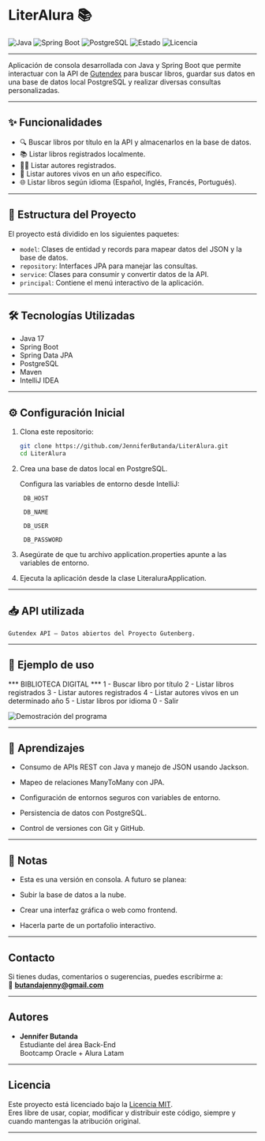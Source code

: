 # LiterAlura 📚

![Java](https://img.shields.io/badge/Java-17-orange)
![Spring Boot](https://img.shields.io/badge/Spring%20Boot-3.5.0-brightgreen)
![PostgreSQL](https://img.shields.io/badge/PostgreSQL-15-blue)
![Estado](https://img.shields.io/badge/Estado-En%20desarrollo-yellow)
![Licencia](https://img.shields.io/badge/Licencia-MIT-lightgrey)

---

Aplicación de consola desarrollada con Java y Spring Boot que permite interactuar con la API de [Gutendex](https://gutendex.com/) para buscar libros, guardar sus datos en una base de datos local PostgreSQL y realizar diversas consultas personalizadas.

---

## ✨ Funcionalidades

- 🔍 Buscar libros por título en la API y almacenarlos en la base de datos.
- 📚 Listar libros registrados localmente.
- 👩‍💼 Listar autores registrados.
- 🧓 Listar autores vivos en un año específico.
- 🌐 Listar libros según idioma (Español, Inglés, Francés, Portugués).

---

## 🧱 Estructura del Proyecto

El proyecto está dividido en los siguientes paquetes:

- `model`: Clases de entidad y records para mapear datos del JSON y la base de datos.
- `repository`: Interfaces JPA para manejar las consultas.
- `service`: Clases para consumir y convertir datos de la API.
- `principal`: Contiene el menú interactivo de la aplicación.

---

## 🛠️ Tecnologías Utilizadas

- Java 17
- Spring Boot
- Spring Data JPA
- PostgreSQL
- Maven
- IntelliJ IDEA

---

## ⚙️ Configuración Inicial

1. Clona este repositorio:
   ```bash
   git clone https://github.com/JenniferButanda/LiterAlura.git
   cd LiterAlura
   
2. Crea una base de datos local en PostgreSQL.

    Configura las variables de entorno desde IntelliJ:

        DB_HOST

        DB_NAME

        DB_USER

        DB_PASSWORD

3. Asegúrate de que tu archivo application.properties apunte a las variables de entorno.

4. Ejecuta la aplicación desde la clase LiteraluraApplication.

---

## 📥 API utilizada

    Gutendex API – Datos abiertos del Proyecto Gutenberg.

---

## 🧪 Ejemplo de uso

*** BIBLIOTECA DIGITAL ***
1 - Buscar libro por título
2 - Listar libros registrados
3 - Listar autores registrados
4 - Listar autores vivos en un determinado año
5 - Listar libros por idioma
0 - Salir


![Demostración del programa](assets/demoCM.gif)

---

## 🧠 Aprendizajes

- Consumo de APIs REST con Java y manejo de JSON usando Jackson.

- Mapeo de relaciones ManyToMany con JPA.

- Configuración de entornos seguros con variables de entorno.

- Persistencia de datos con PostgreSQL.

- Control de versiones con Git y GitHub.

---

## 📌 Notas

- Esta es una versión en consola. A futuro se planea:

- Subir la base de datos a la nube.

- Crear una interfaz gráfica o web como frontend.

- Hacerla parte de un portafolio interactivo.

---

## Contacto

Si tienes dudas, comentarios o sugerencias, puedes escribirme a:  
📧 **butandajenny@gmail.com**

---

## Autores

- **Jennifer Butanda**  
  Estudiante del área Back-End  
  Bootcamp Oracle + Alura Latam

---

## Licencia

Este proyecto está licenciado bajo la [Licencia MIT]([https://opensource.org/licenses/MIT](https://github.com/JenniferButanda/ConversorDeMonedas/blob/main/LICENSE)).  
Eres libre de usar, copiar, modificar y distribuir este código, siempre y cuando mantengas la atribución original.

---

  
